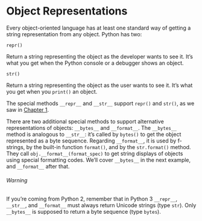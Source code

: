 # Object Representations

Every object-oriented language has at least one standard way of getting a string representation from any object. Python has two:

`repr()`

Return a string representing the object as the developer wants to see it. It’s what you get when the Python console or a debugger shows an object.

`str()`

Return a string representing the object as the user wants to see it. It’s what you get when you `print()` an object.

The special methods `__repr__` and `__str__` support `repr()` and `str()`, as we saw in [Chapter 1](ch01.html#data_model).

There are two additional special methods to support alternative representations of objects: `__bytes__` and `__format__`. The `__bytes__` method is analogous to `__str__`: it’s called by `bytes()` to get the object represented as a byte sequence. Regarding `__format__`, it is used by f-strings, by the built-in function `format()`, and by the `str.format()` method. They call `obj.__format__(format_spec)` to get string displays of objects using special formatting codes. We’ll cover `__bytes__` in the next example, and `__format__` after that.

###### Warning

If you’re coming from Python 2, remember that in Python 3 `__repr__`, `__str__`, and `__format__` must always return Unicode strings (type `str`). Only `__bytes__` is supposed to return a byte sequence (type `bytes`).